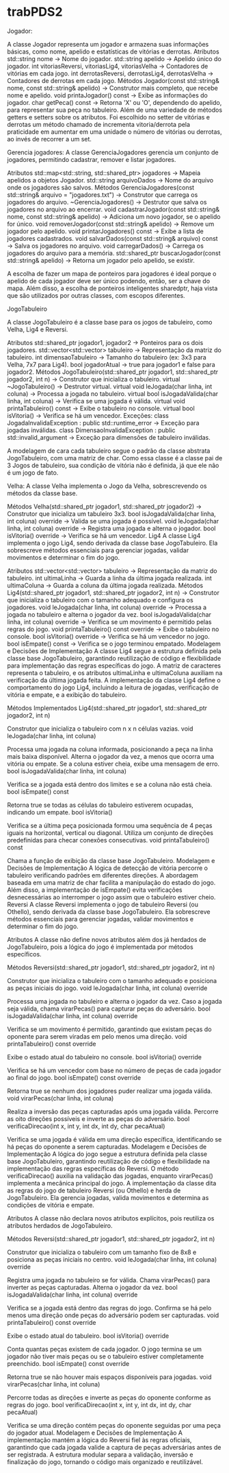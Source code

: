 # trabPDS2
Jogador: 

A classe Jogador representa um jogador e armazena suas informações básicas, como nome, apelido e estatísticas de vitórias e derrotas.
Atributos
std::string nome → Nome do jogador.
std::string apelido → Apelido único do jogador.
int vitoriasReversi, vitoriasLig4, vitoriasVelha → Contadores de vitórias em cada jogo.
int derrotasReversi, derrotasLig4, derrotasVelha → Contadores de derrotas em cada jogo.
Métodos
Jogador(const std::string& nome, const std::string& apelido) → Construtor mais completo, que recebe nome e apelido.
void printaJogador() const → Exibe as informações do jogador.
char getPeca() const → Retorna 'X' ou 'O', dependendo do apelido, para representar sua peça no tabuleiro.
Além de uma variedade de métodos getters e setters sobre os atributos. Foi escolhido no setter de vitórias e derrotas um método chamado de incrementa vitoria/derrota pela praticidade em aumentar em uma unidade o número de vitórias ou derrotas, ao invés de recorrer a um set. 


Gerencia jogadores:
A classe GerenciaJogadores gerencia um conjunto de jogadores, permitindo cadastrar, remover e listar jogadores.

Atributos
std::map<std::string, std::shared_ptr<Jogador>> jogadores → Mapeia apelidos a objetos Jogador.
std::string arquivoDados → Nome do arquivo onde os jogadores são salvos.
Métodos
GerenciaJogadores(const std::string& arquivo = "jogadores.txt") → Construtor que carrega os jogadores do arquivo.
~GerenciaJogadores() → Destrutor que salva os jogadores no arquivo ao encerrar.
void cadastrarJogador(const std::string& nome, const std::string& apelido) → Adiciona um novo jogador, se o apelido for único.
void removerJogador(const std::string& apelido) → Remove um jogador pelo apelido.
void printarJogadores() const → Exibe a lista de jogadores cadastrados.
void salvarDados(const std::string& arquivo) const → Salva os jogadores no arquivo.
void carregarDados() → Carrega os jogadores do arquivo para a memória.
std::shared_ptr<Jogador> buscarJogador(const std::string& apelido) → Retorna um jogador pelo apelido, se existir.

A escolha de fazer um mapa de ponteiros para jogadores é ideal porque o apelido de cada jogador deve ser único podendo, então, ser a chave do mapa. Além disso, a escolha de ponteiros inteligentes sharedptr, haja vista que são utilizados por outras classes, com escopos diferentes.


JogoTabuleiro

A classe JogoTabuleiro é a classe base para os jogos de tabuleiro, como Velha, Lig4 e Reversi.

Atributos
std::shared_ptr<Jogador> jogador1, jogador2 → Ponteiros para os dois jogadores.
std::vector<std::vector<char>> tabuleiro → Representação da matriz do tabuleiro.
int dimensaoTabuleiro → Tamanho do tabuleiro (ex: 3x3 para Velha, 7x7 para Lig4).
bool jogadorAtual → true para jogador1 e false para jogador2.
Métodos
JogoTabuleiro(std::shared_ptr<Jogador> jogador1, std::shared_ptr<Jogador> jogador2, int n) → Construtor que inicializa o tabuleiro.
virtual ~JogoTabuleiro() → Destrutor virtual.
virtual void leJogada(char linha, int coluna) → Processa a jogada no tabuleiro.
virtual bool isJogadaValida(char linha, int coluna) → Verifica se uma jogada é válida.
virtual void printaTabuleiro() const → Exibe o tabuleiro no console.
virtual bool isVitoria() → Verifica se há um vencedor.
Exceções:
class JogadaInvalidaException : public std::runtime_error → Exceção para jogadas inválidas.
class DimensaoInvalidaException : public std::invalid_argument → Exceção para dimensões de tabuleiro inválidas.

A modelagem de cara cada tabuleiro segue o padrão da classe abstrata JogoTabuleiro, com uma matriz de char. Como essa classe é a classe pai de 3 Jogos de tabuleiro, sua condição de vitória não é definida, já que ele não é um jogo de fato.

Velha:
A classe Velha implementa o Jogo da Velha, sobrescrevendo os métodos da classe base.

Métodos
Velha(std::shared_ptr<Jogador> jogador1, std::shared_ptr<Jogador> jogador2) → Construtor que inicializa um tabuleiro 3x3.
bool isJogadaValida(char linha, int coluna) override → Valida se uma jogada é possível.
void leJogada(char linha, int coluna) override → Registra uma jogada e alterna o jogador.
bool isVitoria() override → Verifica se há um vencedor.
Lig4
A classe Lig4 implementa o jogo Lig4, sendo derivada da classe base JogoTabuleiro. Ela sobrescreve métodos essenciais para gerenciar jogadas, validar movimentos e determinar o fim do jogo.

Atributos
std::vector<std::vector<char>> tabuleiro → Representação da matriz do tabuleiro.
int ultimaLinha → Guarda a linha da última jogada realizada.
int ultimaColuna → Guarda a coluna da última jogada realizada.
Métodos
Lig4(std::shared_ptr<Jogador> jogador1, std::shared_ptr<Jogador> jogador2, int n) → Construtor que inicializa o tabuleiro com o tamanho adequado e configura os jogadores.
void leJogada(char linha, int coluna) override → Processa a jogada no tabuleiro e alterna o jogador da vez.
bool isJogadaValida(char linha, int coluna) override → Verifica se um movimento é permitido pelas regras do jogo.
void printaTabuleiro() const override → Exibe o tabuleiro no console.
bool isVitoria() override → Verifica se há um vencedor no jogo.
bool isEmpate() const → Verifica se o jogo terminou empatado.
Modelagem e Decisões de Implementação
A classe Lig4 segue a estrutura definida pela classe base JogoTabuleiro, garantindo reutilização de código e flexibilidade para implementação das regras específicas do jogo. A matriz de caracteres representa o tabuleiro, e os atributos ultimaLinha e ultimaColuna auxiliam na verificação da última jogada feita.                                                        A implementação da classe Lig4 define o comportamento do jogo Lig4, incluindo a leitura de jogadas, verificação de vitória e empate, e a exibição do tabuleiro.

Métodos Implementados
Lig4(std::shared_ptr<Jogador> jogador1, std::shared_ptr<Jogador> jogador2, int n)

Construtor que inicializa o tabuleiro com n x n células vazias.
void leJogada(char linha, int coluna)

Processa uma jogada na coluna informada, posicionando a peça na linha mais baixa disponível.
Alterna o jogador da vez, a menos que ocorra uma vitória ou empate.
Se a coluna estiver cheia, exibe uma mensagem de erro.
bool isJogadaValida(char linha, int coluna)

Verifica se a jogada está dentro dos limites e se a coluna não está cheia.
bool isEmpate() const

Retorna true se todas as células do tabuleiro estiverem ocupadas, indicando um empate.
bool isVitoria()

Verifica se a última peça posicionada formou uma sequência de 4 peças iguais na horizontal, vertical ou diagonal.
Utiliza um conjunto de direções predefinidas para checar conexões consecutivas.
void printaTabuleiro() const

Chama a função de exibição da classe base JogoTabuleiro.
Modelagem e Decisões de Implementação
A lógica de detecção de vitória percorre o tabuleiro verificando padrões em diferentes direções. A abordagem baseada em uma matriz de char facilita a manipulação do estado do jogo. Além disso, a implementação de isEmpate() evita verificações desnecessárias ao interromper o jogo assim que o tabuleiro estiver cheio.
Reversi
A classe Reversi implementa o jogo de tabuleiro Reversi (ou Othello), sendo derivada da classe base JogoTabuleiro. Ela sobrescreve métodos essenciais para gerenciar jogadas, validar movimentos e determinar o fim do jogo.

Atributos
A classe não define novos atributos além dos já herdados de JogoTabuleiro, pois a lógica do jogo é implementada por métodos específicos.

Métodos
Reversi(std::shared_ptr<Jogador> jogador1, std::shared_ptr<Jogador> jogador2, int n)

Construtor que inicializa o tabuleiro com o tamanho adequado e posiciona as peças iniciais do jogo.
void leJogada(char linha, int coluna) override

Processa uma jogada no tabuleiro e alterna o jogador da vez.
Caso a jogada seja válida, chama virarPecas() para capturar peças do adversário.
bool isJogadaValida(char linha, int coluna) override

Verifica se um movimento é permitido, garantindo que existam peças do oponente para serem viradas em pelo menos uma direção.
void printaTabuleiro() const override

Exibe o estado atual do tabuleiro no console.
bool isVitoria() override

Verifica se há um vencedor com base no número de peças de cada jogador ao final do jogo.
bool isEmpate() const override

Retorna true se nenhum dos jogadores puder realizar uma jogada válida.
void virarPecas(char linha, int coluna)

Realiza a inversão das peças capturadas após uma jogada válida.
Percorre as oito direções possíveis e inverte as peças do adversário.
bool verificaDirecao(int x, int y, int dx, int dy, char pecaAtual)

Verifica se uma jogada é válida em uma direção específica, identificando se há peças do oponente a serem capturadas.
Modelagem e Decisões de Implementação
A lógica do jogo segue a estrutura definida pela classe base JogoTabuleiro, garantindo reutilização de código e flexibilidade na implementação das regras específicas do Reversi. O método verificaDirecao() auxilia na validação das jogadas, enquanto virarPecas() implementa a mecânica principal do jogo.                                                                                    A implementação da classe dita as regras do jogo de tabuleiro Reversi (ou Othello) e herda de JogoTabuleiro. Ela gerencia jogadas, valida movimentos e determina as condições de vitória e empate.

Atributos
A classe não declara novos atributos explícitos, pois reutiliza os atributos herdados de JogoTabuleiro.

Métodos
Reversi(std::shared_ptr<Jogador> jogador1, std::shared_ptr<Jogador> jogador2, int n)

Construtor que inicializa o tabuleiro com um tamanho fixo de 8x8 e posiciona as peças iniciais no centro.
void leJogada(char linha, int coluna) override

Registra uma jogada no tabuleiro se for válida.
Chama virarPecas() para inverter as peças capturadas.
Alterna o jogador da vez.
bool isJogadaValida(char linha, int coluna) override

Verifica se a jogada está dentro das regras do jogo.
Confirma se há pelo menos uma direção onde peças do adversário podem ser capturadas.
void printaTabuleiro() const override

Exibe o estado atual do tabuleiro.
bool isVitoria() override

Conta quantas peças existem de cada jogador.
O jogo termina se um jogador não tiver mais peças ou se o tabuleiro estiver completamente preenchido.
bool isEmpate() const override

Retorna true se não houver mais espaços disponíveis para jogadas.
void virarPecas(char linha, int coluna)

Percorre todas as direções e inverte as peças do oponente conforme as regras do jogo.
bool verificaDirecao(int x, int y, int dx, int dy, char pecaAtual)

Verifica se uma direção contém peças do oponente seguidas por uma peça do jogador atual.
Modelagem e Decisões de Implementação
A implementação mantém a lógica do Reversi fiel às regras oficiais, garantindo que cada jogada valide a captura de peças adversárias antes de ser registrada. A estrutura modular separa a validação, inversão e finalização do jogo, tornando o código mais organizado e reutilizável.
